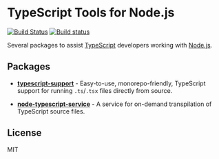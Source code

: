 # TypeScript Tools for Node.js
[![Build Status](https://travis-ci.com/AviVahl/typescript-tools.svg?branch=master)](https://travis-ci.com/AviVahl/typescript-tools)
[![Build status](https://ci.appveyor.com/api/projects/status/eahbionw30e62vgu/branch/master?svg=true)](https://ci.appveyor.com/project/AviVahl/typescript-tools/branch/master)

Several packages to assist [TypeScript](https://www.typescriptlang.org/) developers working with [Node.js](https://nodejs.org/en/).

## Packages

- **[typescript-support](https://github.com/AviVahl/typescript-tools/tree/master/packages/typescript-support)** - Easy-to-use, monorepo-friendly, TypeScript support for running `.ts`/`.tsx` files directly from source.

- **[node-typescript-service](https://github.com/AviVahl/typescript-tools/tree/master/packages/node-typescript-service)** - A service for on-demand transpilation of TypeScript source files.

## License

MIT
